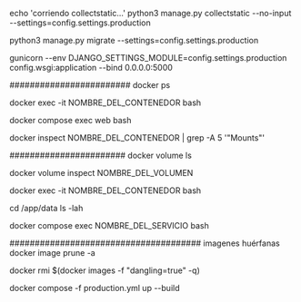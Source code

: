 echo 'corriendo collectstatic...'
python3 manage.py collectstatic --no-input --settings=config.settings.production

python3 manage.py migrate --settings=config.settings.production

gunicorn --env DJANGO_SETTINGS_MODULE=config.settings.production config.wsgi:application --bind 0.0.0.0:5000

########################
docker ps

docker exec -it NOMBRE_DEL_CONTENEDOR bash

docker compose exec web bash

docker inspect NOMBRE_DEL_CONTENEDOR | grep -A 5 '"Mounts"'


#######################
docker volume ls

docker volume inspect NOMBRE_DEL_VOLUMEN

docker exec -it NOMBRE_DEL_CONTENEDOR bash


cd /app/data
ls -lah


docker compose exec NOMBRE_DEL_SERVICIO bash


######################################
imagenes huérfanas
docker image prune -a

docker rmi $(docker images -f "dangling=true" -q)

docker compose -f production.yml up --build



